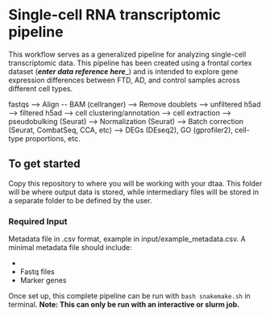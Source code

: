 # Single-cell RNA transcriptomic pipeline

This workflow serves as a generalized pipeline for analyzing single-cell transcriptomic data. This pipeline has been created using a frontal cortex dataset (___enter data reference here____) and is intended to explore gene expression differences between FTD, AD, and control samples across different cell types.  

fastqs --> Align -- BAM (cellranger) --> Remove doublets --> unfiltered h5ad --> filtered h5ad --> cell clustering/annotation --> cell extraction --> pseudobulking (Seurat) --> Normalization (Seurat) --> Batch correction (Seurat, CombatSeq, CCA, etc) --> DEGs (DEseq2), GO (gprofiler2), cell-type proportions, etc.

## To get started

Copy this repository to where you will be working with your dtaa. This folder will be where output data is stored, while intermediary files will be stored in a separate folder to be defined by the user.

### Required Input

Metadata file in .csv format, example in input/example_metadata.csv. A minimal metadata file should include:

- 
- Fastq files
- Marker genes


Once set up, this complete pipeline can be run with `bash snakemake.sh` in terminal. **Note: This can only be run with an interactive or slurm job.**